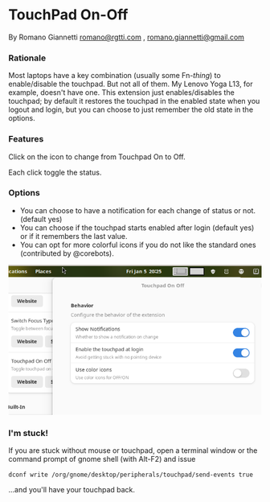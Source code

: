 # TouchPad On-Off

By Romano Giannetti <romano@rgtti.com> , <romano.giannetti@gmail.com>

### Rationale

Most laptops have a key combination (usually some Fn-*thing*) to enable/disable the touchpad.
But not all of them. My Lenovo Yoga L13, for example, doesn't have one.
This extension just enables/disables the touchpad; 
by default it restores the touchpad in the enabled state when you logout and login,
but you can choose to just remember the old state in the options.

### Features

Click on the icon to change from Touchpad On to Off. 

Each click toggle the status.

### Options

* You can choose to have a notification for each change of status or not.
(default yes)
* You can choose if the touchpad starts enabled after login (default yes) or if it remembers the last value.
* You can opt for more colorful icons if you do not like the standard ones (contributed by @corebots).

![screenshot](screenshot.png)

### I'm stuck!

If you are stuck without mouse or touchpad, open a terminal window
or the command prompt of gnome shell (with Alt-F2) and issue 

    dconf write /org/gnome/desktop/peripherals/touchpad/send-events true

...and you'll have your touchpad back.

